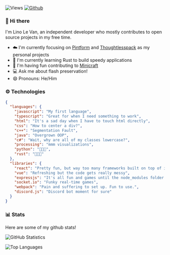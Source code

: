 ![Views](https://komarev.com/ghpvc/?username=lino-levan&theme=vue)
[![Github](https://img.shields.io/github/followers/lino-levan?label=Follow&style=social&theme=vue)](https://github.com/lino-levan)

### 👋 Hi there

I'm Lino Le Van, an independent developer who mostly contributes to open source projects in my free time.

- ☁️ I'm currently focusing on [Pintform](https://pintform.com) and [Thoughtlesspack](https://www.npmjs.com/package/tlpack) as my personal projects
- 🦀 I'm currently learning Rust to build speedy applications
- 👥 I'm having fun contributing to [Minicraft](https://github.com/chrisj42/minicraft-plus-revived)
- 💻 Ask me about flash preservation!
- 😄 Pronouns: He/Him

### ⚙️ Technologies
```json
{
  "languages": {
    "javascript": "My first language",
    "typescript": "Great for when I need something to work",
    "html": "It's a sad day when I have to touch html directly",
    "css": "How to center a div?",
    "c++": "Segmentation Fault",
    "java": "Overgrown OOP",
    "c#": "Wait, why are all of my classes lowercase?",
    "processing": "mmm visualizations",
    "python": "🐍🐍🐍",
    "rust": "🦀🦀🦀"
  },
  "libraries": {
    "react": "Pretty fun, but way too many frameworks built on top of it",
    "vue": "Refreshing but the code gets really messy",
    "expressjs": "It's all fun and games until the node_modules folder is >1gb in size",
    "socket.io": "Funky real-time games",
    "webpack": "Pain and suffering to set up. Fun to use.",
    "discord.js": "Discord bot moment for sure"
  }
}
```

### 📊 Stats

Here are some of my github stats!

![GitHub Statistics](https://github-readme-stats.vercel.app/api?username=lino-levan&count_private=true&show_icons=true&theme=vue)

![Top Languages](https://github-readme-stats.vercel.app/api/top-langs/?username=lino-levan&hide=Batchfile&theme=vue&layout=compact)
